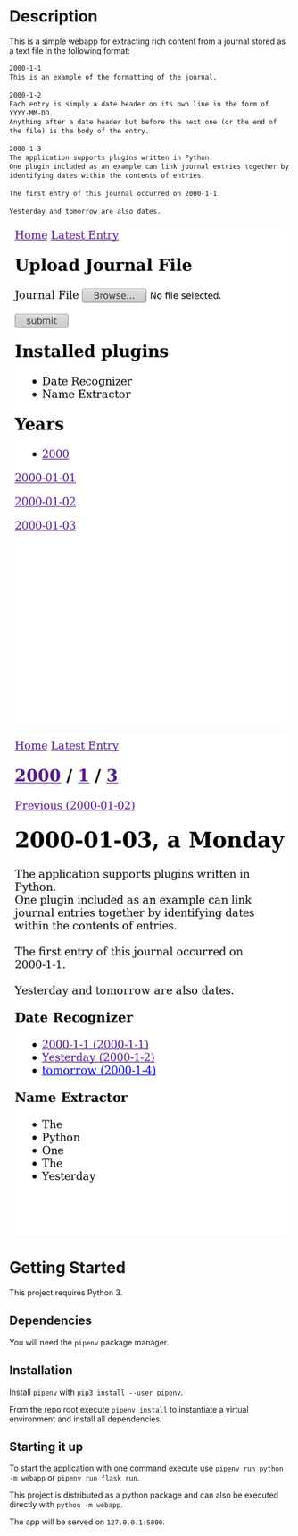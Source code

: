 # Description
This is a simple webapp for extracting rich content from a journal stored as a text file in the following format:
```
2000-1-1
This is an example of the formatting of the journal.

2000-1-2
Each entry is simply a date header on its own line in the form of YYYY-MM-DD.
Anything after a date header but before the next one (or the end of the file) is the body of the entry.

2000-1-3
The application supports plugins written in Python.
One plugin included as an example can link journal entries together by identifying dates within the contents of entries.

The first entry of this journal occurred on 2000-1-1.

Yesterday and tomorrow are also dates.
```

![index page](screenshots/Screenshot-2018-3-6_Journal_App(1).png)

![viewing journal entry](screenshots/Screenshot-2018-3-6_Journal_App(2).png)


# Getting Started

This project requires Python 3. 

## Dependencies
You will need the `pipenv` package manager.

## Installation

Install `pipenv` with `pip3 install --user pipenv`.

From the repo root execute `pipenv install` to instantiate a virtual environment and install all dependencies.

## Starting it up

To start the application with one command execute use `pipenv run python -m webapp` or `pipenv run flask run`.

This project is distributed as a python package and can also be executed directly with `python -m webapp`.

The app will be served on `127.0.0.1:5000`.

